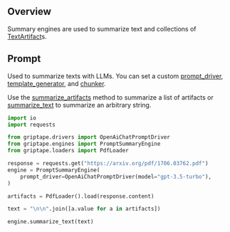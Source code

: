 ## Overview

Summary engines are used to summarize text and collections of [TextArtifact](../../reference/griptape/artifacts/text_artifact.md)s.

## Prompt

Used to summarize texts with LLMs. You can set a custom [prompt_driver](../../reference/griptape/engines/summary/prompt_summary_engine.md#griptape.engines.summary.prompt_summary_engine.PromptSummaryEngine.prompt_driver), [template_generator](../../reference/griptape/engines/summary/prompt_summary_engine.md#griptape.engines.summary.prompt_summary_engine.PromptSummaryEngine.template_generator), and [chunker](../../reference/griptape/engines/summary/prompt_summary_engine.md#griptape.engines.summary.prompt_summary_engine.PromptSummaryEngine.chunker).

Use the [summarize_artifacts](../../reference/griptape/engines/summary/prompt_summary_engine.md#griptape.engines.summary.prompt_summary_engine.PromptSummaryEngine.summarize_artifacts) method to summarize a list of artifacts or [summarize_text](../../reference/griptape/engines/summary/base_summary_engine.md#griptape.engines.summary.base_summary_engine.BaseSummaryEngine.summarize_text) to summarize an arbitrary string.

```python
import io
import requests

from griptape.drivers import OpenAiChatPromptDriver
from griptape.engines import PromptSummaryEngine
from griptape.loaders import PdfLoader

response = requests.get("https://arxiv.org/pdf/1706.03762.pdf")
engine = PromptSummaryEngine(
    prompt_driver=OpenAiChatPromptDriver(model="gpt-3.5-turbo"),
)

artifacts = PdfLoader().load(response.content)

text = "\n\n".join([a.value for a in artifacts])

engine.summarize_text(text)
```
